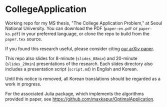 # CollegeApplication
Working repo for my MS thesis, "The College Application Problem," at Seoul National University. You can download the PDF (`paper-en.pdf` or `paper-ko.pdf`) in your preferred language, or clone the repo to build from the `paper.tex` source.

If you found this research useful, please consider citing [our arXiv paper](https://arxiv.org/abs/2205.01869).

This repo also slides for 8-minute (`slides_08min`) and 20-minute (`slides_20min`) presentations of the research. Each slides directory also includes a presentation script (`script.md`) in English and Korean.

Until this notice is removed, all Korean translations should be regarded as a work in progress.

For the associated Julia package, which implements the algorithms provided in paper, see https://github.com/maxkapur/OptimalApplication.
